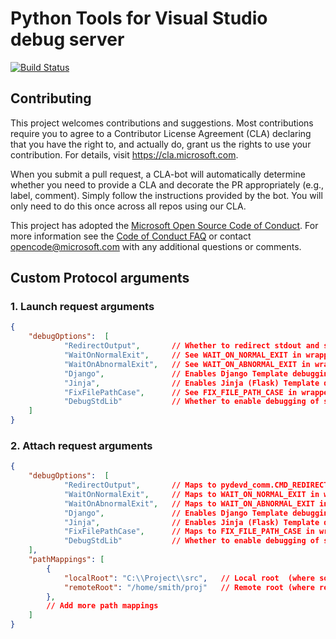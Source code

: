 # Python Tools for Visual Studio debug server

[![Build Status](https://travis-ci.org/Microsoft/ptvsd.svg?branch=master)](https://travis-ci.org/Microsoft/ptvsd)

## Contributing

This project welcomes contributions and suggestions.  Most contributions require you to agree to a
Contributor License Agreement (CLA) declaring that you have the right to, and actually do, grant us
the rights to use your contribution. For details, visit https://cla.microsoft.com.

When you submit a pull request, a CLA-bot will automatically determine whether you need to provide
a CLA and decorate the PR appropriately (e.g., label, comment). Simply follow the instructions
provided by the bot. You will only need to do this once across all repos using our CLA.

This project has adopted the [Microsoft Open Source Code of Conduct](https://opensource.microsoft.com/codeofconduct/).
For more information see the [Code of Conduct FAQ](https://opensource.microsoft.com/codeofconduct/faq/) or
contact [opencode@microsoft.com](mailto:opencode@microsoft.com) with any additional questions or comments.

## Custom Protocol arguments

### 1. Launch request arguments
```json
{
    "debugOptions":  [
            "RedirectOutput",       // Whether to redirect stdout and stderr (see pydevd_comm.CMD_REDIRECT_OUTPUT)
            "WaitOnNormalExit",     // See WAIT_ON_NORMAL_EXIT in wrapper.py
            "WaitOnAbnormalExit",   // See WAIT_ON_ABNORMAL_EXIT in wrapper.py
            "Django",               // Enables Django Template debugging
            "Jinja",                // Enables Jinja (Flask) Template debugging
            "FixFilePathCase",      // See FIX_FILE_PATH_CASE in wrapper.py
            "DebugStdLib"           // Whether to enable debugging of standard library functions
    ]
}
```

### 2. Attach request arguments
```json
{
    "debugOptions":  [
            "RedirectOutput",       // Maps to pydevd_comm.CMD_REDIRECT_OUTPUT
            "WaitOnNormalExit",     // Maps to WAIT_ON_NORMAL_EXIT in wrapper.py
            "WaitOnAbnormalExit",   // Maps to WAIT_ON_ABNORMAL_EXIT in wrapper.py
            "Django",               // Enables Django Template debugging
            "Jinja",                // Enables Jinja (Flask) Template debugging
            "FixFilePathCase",      // Maps to FIX_FILE_PATH_CASE in wrapper.py
            "DebugStdLib"           // Whether to enable debugging of standard library functions
    ],
    "pathMappings": [
        {
            "localRoot": "C:\\Project\\src",   // Local root  (where source and debugger running)
            "remoteRoot": "/home/smith/proj"   // Remote root (where remote code is running)
        },
        // Add more path mappings
    ]
}
```